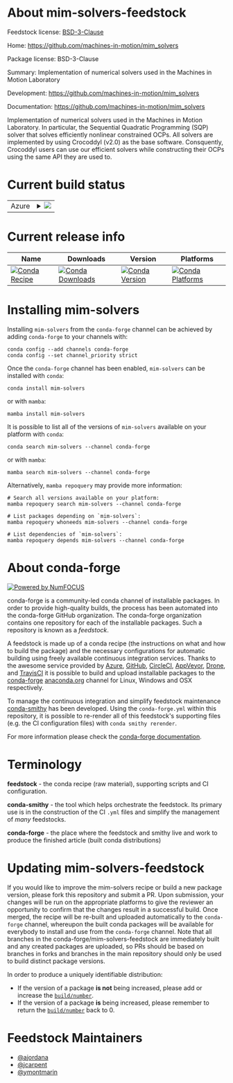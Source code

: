 About mim-solvers-feedstock
===========================

Feedstock license: [BSD-3-Clause](https://github.com/conda-forge/mim-solvers-feedstock/blob/main/LICENSE.txt)

Home: https://github.com/machines-in-motion/mim_solvers

Package license: BSD-3-Clause

Summary: Implementation of numerical solvers used in the Machines in Motion Laboratory

Development: https://github.com/machines-in-motion/mim_solvers

Documentation: https://github.com/machines-in-motion/mim_solvers

Implementation of numerical solvers used in the Machines in Motion Laboratory.
In particular, the Sequential Quadratic Programming (SQP) solver that solves efficiently nonlinear constrained OCPs.
All solvers are implemented by using Crocoddyl (v2.0) as the base software.
Consquently, Crocoddyl users can use our efficient solvers while constructing their OCPs using the same API they are used to.


Current build status
====================


<table>
    
  <tr>
    <td>Azure</td>
    <td>
      <details>
        <summary>
          <a href="https://dev.azure.com/conda-forge/feedstock-builds/_build/latest?definitionId=20891&branchName=main">
            <img src="https://dev.azure.com/conda-forge/feedstock-builds/_apis/build/status/mim-solvers-feedstock?branchName=main">
          </a>
        </summary>
        <table>
          <thead><tr><th>Variant</th><th>Status</th></tr></thead>
          <tbody><tr>
              <td>linux_64_numpy2.0python3.10.____cpython</td>
              <td>
                <a href="https://dev.azure.com/conda-forge/feedstock-builds/_build/latest?definitionId=20891&branchName=main">
                  <img src="https://dev.azure.com/conda-forge/feedstock-builds/_apis/build/status/mim-solvers-feedstock?branchName=main&jobName=linux&configuration=linux%20linux_64_numpy2.0python3.10.____cpython" alt="variant">
                </a>
              </td>
            </tr><tr>
              <td>linux_64_numpy2.0python3.11.____cpython</td>
              <td>
                <a href="https://dev.azure.com/conda-forge/feedstock-builds/_build/latest?definitionId=20891&branchName=main">
                  <img src="https://dev.azure.com/conda-forge/feedstock-builds/_apis/build/status/mim-solvers-feedstock?branchName=main&jobName=linux&configuration=linux%20linux_64_numpy2.0python3.11.____cpython" alt="variant">
                </a>
              </td>
            </tr><tr>
              <td>linux_64_numpy2.0python3.12.____cpython</td>
              <td>
                <a href="https://dev.azure.com/conda-forge/feedstock-builds/_build/latest?definitionId=20891&branchName=main">
                  <img src="https://dev.azure.com/conda-forge/feedstock-builds/_apis/build/status/mim-solvers-feedstock?branchName=main&jobName=linux&configuration=linux%20linux_64_numpy2.0python3.12.____cpython" alt="variant">
                </a>
              </td>
            </tr><tr>
              <td>linux_64_numpy2.0python3.9.____cpython</td>
              <td>
                <a href="https://dev.azure.com/conda-forge/feedstock-builds/_build/latest?definitionId=20891&branchName=main">
                  <img src="https://dev.azure.com/conda-forge/feedstock-builds/_apis/build/status/mim-solvers-feedstock?branchName=main&jobName=linux&configuration=linux%20linux_64_numpy2.0python3.9.____cpython" alt="variant">
                </a>
              </td>
            </tr><tr>
              <td>linux_64_numpy2python3.13.____cp313</td>
              <td>
                <a href="https://dev.azure.com/conda-forge/feedstock-builds/_build/latest?definitionId=20891&branchName=main">
                  <img src="https://dev.azure.com/conda-forge/feedstock-builds/_apis/build/status/mim-solvers-feedstock?branchName=main&jobName=linux&configuration=linux%20linux_64_numpy2python3.13.____cp313" alt="variant">
                </a>
              </td>
            </tr><tr>
              <td>osx_64_numpy2.0python3.10.____cpython</td>
              <td>
                <a href="https://dev.azure.com/conda-forge/feedstock-builds/_build/latest?definitionId=20891&branchName=main">
                  <img src="https://dev.azure.com/conda-forge/feedstock-builds/_apis/build/status/mim-solvers-feedstock?branchName=main&jobName=osx&configuration=osx%20osx_64_numpy2.0python3.10.____cpython" alt="variant">
                </a>
              </td>
            </tr><tr>
              <td>osx_64_numpy2.0python3.11.____cpython</td>
              <td>
                <a href="https://dev.azure.com/conda-forge/feedstock-builds/_build/latest?definitionId=20891&branchName=main">
                  <img src="https://dev.azure.com/conda-forge/feedstock-builds/_apis/build/status/mim-solvers-feedstock?branchName=main&jobName=osx&configuration=osx%20osx_64_numpy2.0python3.11.____cpython" alt="variant">
                </a>
              </td>
            </tr><tr>
              <td>osx_64_numpy2.0python3.12.____cpython</td>
              <td>
                <a href="https://dev.azure.com/conda-forge/feedstock-builds/_build/latest?definitionId=20891&branchName=main">
                  <img src="https://dev.azure.com/conda-forge/feedstock-builds/_apis/build/status/mim-solvers-feedstock?branchName=main&jobName=osx&configuration=osx%20osx_64_numpy2.0python3.12.____cpython" alt="variant">
                </a>
              </td>
            </tr><tr>
              <td>osx_64_numpy2.0python3.9.____cpython</td>
              <td>
                <a href="https://dev.azure.com/conda-forge/feedstock-builds/_build/latest?definitionId=20891&branchName=main">
                  <img src="https://dev.azure.com/conda-forge/feedstock-builds/_apis/build/status/mim-solvers-feedstock?branchName=main&jobName=osx&configuration=osx%20osx_64_numpy2.0python3.9.____cpython" alt="variant">
                </a>
              </td>
            </tr><tr>
              <td>osx_64_numpy2python3.13.____cp313</td>
              <td>
                <a href="https://dev.azure.com/conda-forge/feedstock-builds/_build/latest?definitionId=20891&branchName=main">
                  <img src="https://dev.azure.com/conda-forge/feedstock-builds/_apis/build/status/mim-solvers-feedstock?branchName=main&jobName=osx&configuration=osx%20osx_64_numpy2python3.13.____cp313" alt="variant">
                </a>
              </td>
            </tr><tr>
              <td>osx_arm64_numpy2.0python3.10.____cpython</td>
              <td>
                <a href="https://dev.azure.com/conda-forge/feedstock-builds/_build/latest?definitionId=20891&branchName=main">
                  <img src="https://dev.azure.com/conda-forge/feedstock-builds/_apis/build/status/mim-solvers-feedstock?branchName=main&jobName=osx&configuration=osx%20osx_arm64_numpy2.0python3.10.____cpython" alt="variant">
                </a>
              </td>
            </tr><tr>
              <td>osx_arm64_numpy2.0python3.11.____cpython</td>
              <td>
                <a href="https://dev.azure.com/conda-forge/feedstock-builds/_build/latest?definitionId=20891&branchName=main">
                  <img src="https://dev.azure.com/conda-forge/feedstock-builds/_apis/build/status/mim-solvers-feedstock?branchName=main&jobName=osx&configuration=osx%20osx_arm64_numpy2.0python3.11.____cpython" alt="variant">
                </a>
              </td>
            </tr><tr>
              <td>osx_arm64_numpy2.0python3.12.____cpython</td>
              <td>
                <a href="https://dev.azure.com/conda-forge/feedstock-builds/_build/latest?definitionId=20891&branchName=main">
                  <img src="https://dev.azure.com/conda-forge/feedstock-builds/_apis/build/status/mim-solvers-feedstock?branchName=main&jobName=osx&configuration=osx%20osx_arm64_numpy2.0python3.12.____cpython" alt="variant">
                </a>
              </td>
            </tr><tr>
              <td>osx_arm64_numpy2.0python3.9.____cpython</td>
              <td>
                <a href="https://dev.azure.com/conda-forge/feedstock-builds/_build/latest?definitionId=20891&branchName=main">
                  <img src="https://dev.azure.com/conda-forge/feedstock-builds/_apis/build/status/mim-solvers-feedstock?branchName=main&jobName=osx&configuration=osx%20osx_arm64_numpy2.0python3.9.____cpython" alt="variant">
                </a>
              </td>
            </tr><tr>
              <td>osx_arm64_numpy2python3.13.____cp313</td>
              <td>
                <a href="https://dev.azure.com/conda-forge/feedstock-builds/_build/latest?definitionId=20891&branchName=main">
                  <img src="https://dev.azure.com/conda-forge/feedstock-builds/_apis/build/status/mim-solvers-feedstock?branchName=main&jobName=osx&configuration=osx%20osx_arm64_numpy2python3.13.____cp313" alt="variant">
                </a>
              </td>
            </tr>
          </tbody>
        </table>
      </details>
    </td>
  </tr>
</table>

Current release info
====================

| Name | Downloads | Version | Platforms |
| --- | --- | --- | --- |
| [![Conda Recipe](https://img.shields.io/badge/recipe-mim--solvers-green.svg)](https://anaconda.org/conda-forge/mim-solvers) | [![Conda Downloads](https://img.shields.io/conda/dn/conda-forge/mim-solvers.svg)](https://anaconda.org/conda-forge/mim-solvers) | [![Conda Version](https://img.shields.io/conda/vn/conda-forge/mim-solvers.svg)](https://anaconda.org/conda-forge/mim-solvers) | [![Conda Platforms](https://img.shields.io/conda/pn/conda-forge/mim-solvers.svg)](https://anaconda.org/conda-forge/mim-solvers) |

Installing mim-solvers
======================

Installing `mim-solvers` from the `conda-forge` channel can be achieved by adding `conda-forge` to your channels with:

```
conda config --add channels conda-forge
conda config --set channel_priority strict
```

Once the `conda-forge` channel has been enabled, `mim-solvers` can be installed with `conda`:

```
conda install mim-solvers
```

or with `mamba`:

```
mamba install mim-solvers
```

It is possible to list all of the versions of `mim-solvers` available on your platform with `conda`:

```
conda search mim-solvers --channel conda-forge
```

or with `mamba`:

```
mamba search mim-solvers --channel conda-forge
```

Alternatively, `mamba repoquery` may provide more information:

```
# Search all versions available on your platform:
mamba repoquery search mim-solvers --channel conda-forge

# List packages depending on `mim-solvers`:
mamba repoquery whoneeds mim-solvers --channel conda-forge

# List dependencies of `mim-solvers`:
mamba repoquery depends mim-solvers --channel conda-forge
```


About conda-forge
=================

[![Powered by
NumFOCUS](https://img.shields.io/badge/powered%20by-NumFOCUS-orange.svg?style=flat&colorA=E1523D&colorB=007D8A)](https://numfocus.org)

conda-forge is a community-led conda channel of installable packages.
In order to provide high-quality builds, the process has been automated into the
conda-forge GitHub organization. The conda-forge organization contains one repository
for each of the installable packages. Such a repository is known as a *feedstock*.

A feedstock is made up of a conda recipe (the instructions on what and how to build
the package) and the necessary configurations for automatic building using freely
available continuous integration services. Thanks to the awesome service provided by
[Azure](https://azure.microsoft.com/en-us/services/devops/), [GitHub](https://github.com/),
[CircleCI](https://circleci.com/), [AppVeyor](https://www.appveyor.com/),
[Drone](https://cloud.drone.io/welcome), and [TravisCI](https://travis-ci.com/)
it is possible to build and upload installable packages to the
[conda-forge](https://anaconda.org/conda-forge) [anaconda.org](https://anaconda.org/)
channel for Linux, Windows and OSX respectively.

To manage the continuous integration and simplify feedstock maintenance
[conda-smithy](https://github.com/conda-forge/conda-smithy) has been developed.
Using the ``conda-forge.yml`` within this repository, it is possible to re-render all of
this feedstock's supporting files (e.g. the CI configuration files) with ``conda smithy rerender``.

For more information please check the [conda-forge documentation](https://conda-forge.org/docs/).

Terminology
===========

**feedstock** - the conda recipe (raw material), supporting scripts and CI configuration.

**conda-smithy** - the tool which helps orchestrate the feedstock.
                   Its primary use is in the construction of the CI ``.yml`` files
                   and simplify the management of *many* feedstocks.

**conda-forge** - the place where the feedstock and smithy live and work to
                  produce the finished article (built conda distributions)


Updating mim-solvers-feedstock
==============================

If you would like to improve the mim-solvers recipe or build a new
package version, please fork this repository and submit a PR. Upon submission,
your changes will be run on the appropriate platforms to give the reviewer an
opportunity to confirm that the changes result in a successful build. Once
merged, the recipe will be re-built and uploaded automatically to the
`conda-forge` channel, whereupon the built conda packages will be available for
everybody to install and use from the `conda-forge` channel.
Note that all branches in the conda-forge/mim-solvers-feedstock are
immediately built and any created packages are uploaded, so PRs should be based
on branches in forks and branches in the main repository should only be used to
build distinct package versions.

In order to produce a uniquely identifiable distribution:
 * If the version of a package **is not** being increased, please add or increase
   the [``build/number``](https://docs.conda.io/projects/conda-build/en/latest/resources/define-metadata.html#build-number-and-string).
 * If the version of a package **is** being increased, please remember to return
   the [``build/number``](https://docs.conda.io/projects/conda-build/en/latest/resources/define-metadata.html#build-number-and-string)
   back to 0.

Feedstock Maintainers
=====================

* [@ajordana](https://github.com/ajordana/)
* [@jcarpent](https://github.com/jcarpent/)
* [@ymontmarin](https://github.com/ymontmarin/)

